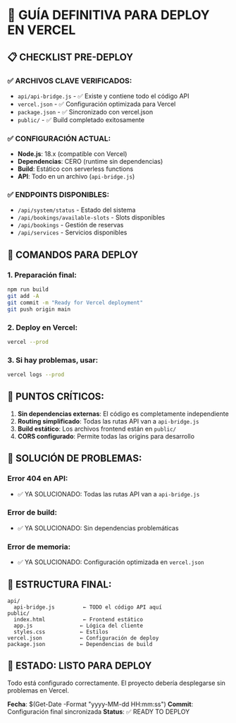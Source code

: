 # 🚀 GUÍA DEFINITIVA PARA DEPLOY EN VERCEL

## 📋 CHECKLIST PRE-DEPLOY

### ✅ ARCHIVOS CLAVE VERIFICADOS:

- `api/api-bridge.js` - ✅ Existe y contiene todo el código API
- `vercel.json` - ✅ Configuración optimizada para Vercel
- `package.json` - ✅ Sincronizado con vercel.json
- `public/` - ✅ Build completado exitosamente

### ✅ CONFIGURACIÓN ACTUAL:

- **Node.js**: 18.x (compatible con Vercel)
- **Dependencias**: CERO (runtime sin dependencias)
- **Build**: Estático con serverless functions
- **API**: Todo en un archivo (`api-bridge.js`)

### ✅ ENDPOINTS DISPONIBLES:

- `/api/system/status` - Estado del sistema
- `/api/bookings/available-slots` - Slots disponibles
- `/api/bookings` - Gestión de reservas
- `/api/services` - Servicios disponibles

## 🔧 COMANDOS PARA DEPLOY

### 1. Preparación final:

```bash
npm run build
git add -A
git commit -m "Ready for Vercel deployment"
git push origin main
```

### 2. Deploy en Vercel:

```bash
vercel --prod
```

### 3. Si hay problemas, usar:

```bash
vercel logs --prod
```

## 🎯 PUNTOS CRÍTICOS:

1. **Sin dependencias externas**: El código es completamente independiente
2. **Routing simplificado**: Todas las rutas API van a `api-bridge.js`
3. **Build estático**: Los archivos frontend están en `public/`
4. **CORS configurado**: Permite todas las origins para desarrollo

## 🐛 SOLUCIÓN DE PROBLEMAS:

### Error 404 en API:

- ✅ YA SOLUCIONADO: Todas las rutas API van a `api-bridge.js`

### Error de build:

- ✅ YA SOLUCIONADO: Sin dependencias problemáticas

### Error de memoria:

- ✅ YA SOLUCIONADO: Configuración optimizada en `vercel.json`

## 🔗 ESTRUCTURA FINAL:

```
api/
  api-bridge.js         ← TODO el código API aquí
public/
  index.html            ← Frontend estático
  app.js               ← Lógica del cliente
  styles.css           ← Estilos
vercel.json            ← Configuración de deploy
package.json           ← Dependencias de build
```

## 🎉 ESTADO: LISTO PARA DEPLOY

Todo está configurado correctamente. El proyecto debería desplegarse sin problemas en Vercel.

**Fecha**: $(Get-Date -Format "yyyy-MM-dd HH:mm:ss")
**Commit**: Configuración final sincronizada
**Status**: ✅ READY TO DEPLOY
